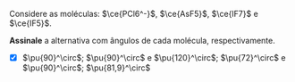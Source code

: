 Considere as moléculas: $\ce{PCl6^-}$, $\ce{AsF5}$, $\ce{IF7}$ e $\ce{IF5}$.

**Assinale** a alternativa com ângulos de cada molécula, respectivamente.

- [x] $\pu{90}^\circ$; $\pu{90}^\circ$ e $\pu{120}^\circ$; $\pu{72}^\circ$ e $\pu{90}^\circ$; $\pu{81,9}^\circ$
